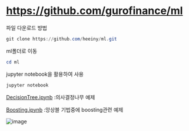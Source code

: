 # https://github.com/gurofinance/ml

파일 다운로드 방법

```powershell
git clone https://github.com/heeiny/ml.git
```

ml폴더로 이동

```powershell
cd ml
```

jupyter notebook을 활용하여 사용

```powershell
jupyter notebook
```

[DecisionTree.ipynb](https://github.com/heeiny/ml/blob/main/Decision_Tree.ipynb) :의사결정나무 예제

[Boosting.ipynb](https://github.com/heeiny/ml/blob/main/Boosting.ipynb) :앙상블 기법중에 boosting관련 예제

![image](https://user-images.githubusercontent.com/105307047/177272833-cb135d29-8d51-4c9f-ac81-dc3daf419432.png)

